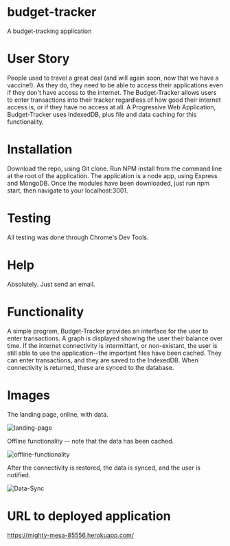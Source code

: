 # budget-tracker
A budget-tracking application

# User Story
People used to travel a great deal (and will again soon, now that we have a vaccine!). As they do, they need to be able to access their applications even if they don't have access to the internet. The Budget-Tracker allows users to enter transactions into their tracker regardless of how good their internet access is, or if they have no access at all. A Progressive Web Application, Budget-Tracker uses IndexedDB, plus file and data caching for this functionality.


# Installation
Download the repo, using Git clone. Run NPM install from the command line at the root of the application. The application is a node app, using Express and MongoDB. Once the modules have been downloaded, just run npm start, then navigate to your localhost:3001.

# Testing
All testing was done through Chrome's Dev Tools.

# Help
Absolutely. Just send an email.

# Functionality
A simple program, Budget-Tracker provides an interface for the user to enter transactions. A graph is displayed showing the user their balance over time. If the internet connectivity is intermittant, or non-existant, the user is still able to use the application--the important files have been cached. They can enter transactions, and they are saved to the IndexedDB. When connectivity is returned, these are synced to the database.

# Images
The landing page, online, with data.

![landing-page](https://user-images.githubusercontent.com/52082187/101984406-8a3fad80-3c3e-11eb-97e4-b0cc800d81e4.jpg)

Offline functionality -- note that the data has been cached.

![offline-functionality](https://user-images.githubusercontent.com/52082187/101984409-8f9cf800-3c3e-11eb-99f2-fe2025446591.jpg)

After the connectivity is restored, the data is synced, and the user is notified.

![Data-Sync](https://user-images.githubusercontent.com/52082187/101984403-82800900-3c3e-11eb-9269-b80718534e24.jpg)

# URL to deployed application
https://mighty-mesa-85556.herokuapp.com/